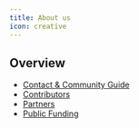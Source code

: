 ```yaml
---
title: About us
icon: creative
---
```


## Overview

- [Contact & Community Guide](./contact)
- [Contributors](./team)
- [Partners](./partners)
- [Public Funding](./public)
